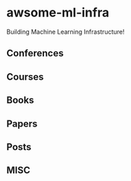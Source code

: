 # awsome-ml-infra

Building Machine Learning Infrastructure!

## Conferences

## Courses

## Books

## Papers

## Posts

## MISC
